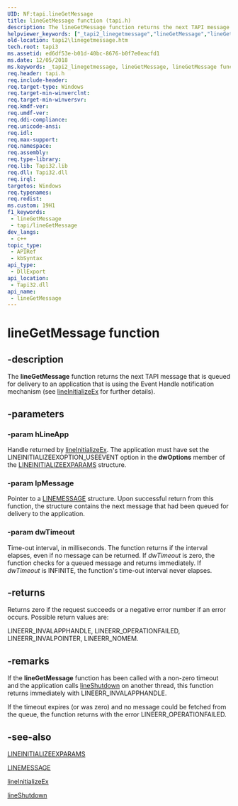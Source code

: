 ```yaml
---
UID: NF:tapi.lineGetMessage
title: lineGetMessage function (tapi.h)
description: The lineGetMessage function returns the next TAPI message that is queued for delivery to an application that is using the Event Handle notification mechanism (see lineInitializeEx for further details).
helpviewer_keywords: ["_tapi2_linegetmessage","lineGetMessage","lineGetMessage function [TAPI 2.2]","tapi/lineGetMessage","tapi2.linegetmessage"]
old-location: tapi2\linegetmessage.htm
tech.root: tapi3
ms.assetid: ed6df53e-b01d-40bc-8676-b0f7e0eacfd1
ms.date: 12/05/2018
ms.keywords: _tapi2_linegetmessage, lineGetMessage, lineGetMessage function [TAPI 2.2], tapi/lineGetMessage, tapi2.linegetmessage
req.header: tapi.h
req.include-header: 
req.target-type: Windows
req.target-min-winverclnt: 
req.target-min-winversvr: 
req.kmdf-ver: 
req.umdf-ver: 
req.ddi-compliance: 
req.unicode-ansi: 
req.idl: 
req.max-support: 
req.namespace: 
req.assembly: 
req.type-library: 
req.lib: Tapi32.lib
req.dll: Tapi32.dll
req.irql: 
targetos: Windows
req.typenames: 
req.redist: 
ms.custom: 19H1
f1_keywords:
 - lineGetMessage
 - tapi/lineGetMessage
dev_langs:
 - c++
topic_type:
 - APIRef
 - kbSyntax
api_type:
 - DllExport
api_location:
 - Tapi32.dll
api_name:
 - lineGetMessage
---
```


# lineGetMessage function


## -description

The 
<b>lineGetMessage</b> function returns the next TAPI message that is queued for delivery to an application that is using the Event Handle notification mechanism (see 
<a href="/windows/desktop/api/tapi/nf-tapi-lineinitializeexa">lineInitializeEx</a> for further details).

## -parameters

### -param hLineApp

Handle returned by 
<a href="/windows/desktop/api/tapi/nf-tapi-lineinitializeexa">lineInitializeEx</a>. The application must have set the LINEINITIALIZEEXOPTION_USEEVENT option in the <b>dwOptions</b> member of the 
<a href="/windows/desktop/api/tapi/ns-tapi-lineinitializeexparams">LINEINITIALIZEEXPARAMS</a> structure.

### -param lpMessage

Pointer to a 
<a href="/windows/desktop/api/tapi/ns-tapi-linemessage">LINEMESSAGE</a> structure. Upon successful return from this function, the structure contains the next message that had been queued for delivery to the application.

### -param dwTimeout

Time-out interval, in milliseconds. The function returns if the interval elapses, even if no message can be returned. If <i>dwTimeout</i> is zero, the function checks for a queued message and returns immediately. If <i>dwTimeout</i> is INFINITE, the function's time-out interval never elapses.

## -returns

Returns zero if the request succeeds or a negative error number if an error occurs. Possible return values are:

LINEERR_INVALAPPHANDLE, LINEERR_OPERATIONFAILED, LINEERR_INVALPOINTER, LINEERR_NOMEM.

## -remarks

If the 
<b>lineGetMessage</b> function has been called with a non-zero timeout and the application calls 
<a href="/windows/desktop/api/tapi/nf-tapi-lineshutdown">lineShutdown</a> on another thread, this function returns immediately with LINEERR_INVALAPPHANDLE.

If the timeout expires (or was zero) and no message could be fetched from the queue, the function returns with the error LINEERR_OPERATIONFAILED.

## -see-also

<a href="/windows/desktop/api/tapi/ns-tapi-lineinitializeexparams">LINEINITIALIZEEXPARAMS</a>



<a href="/windows/desktop/api/tapi/ns-tapi-linemessage">LINEMESSAGE</a>



<a href="/windows/desktop/api/tapi/nf-tapi-lineinitializeexa">lineInitializeEx</a>



<a href="/windows/desktop/api/tapi/nf-tapi-lineshutdown">lineShutdown</a>